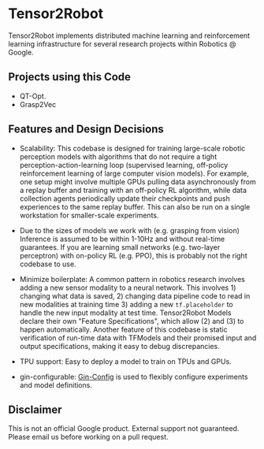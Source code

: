 # Tensor2Robot

Tensor2Robot implements distributed machine learning and reinforcement learning infrastructure for several research projects within Robotics @ Google.

## Projects using this Code

- QT-Opt.
- Grasp2Vec

## Features and Design Decisions

- Scalability: This codebase is designed for training large-scale robotic perception models with algorithms that do not require a tight perception-action-learning loop (supervised learning, off-policy reinforcement learning of large computer vision models). For example, one setup might involve multiple GPUs pulling data asynchronously from a replay buffer and training with an off-policy RL algorithm, while data collection agents periodically update their checkpoints and push experiences to the same replay buffer. This can also be run on a single workstation for smaller-scale experiments.

- Due to the sizes of models we work with (e.g. grasping from vision) Inference is assumed to be within 1-10Hz and without real-time guarantees. If you are learning small networks (e.g. two-layer perceptron) with on-policy RL (e.g. PPO), this is probably not the right codebase to use.

- Minimize boilerplate: A common pattern in robotics research involves adding a new sensor modality to a neural network. This involves 1) changing what data is saved, 2) changing data pipeline code to read in new modalities at training time 3) adding a new `tf.placeholder` to handle the new input modality at test time. Tensor2Robot Models declare their own "Feature Specifications", which allow (2) and (3) to happen automatically. Another feature of this codebase is static verification of run-time data with TFModels and their promised input and output specifications, making it easy to debug discrepancies.

- TPU support: Easy to deploy a model to train on TPUs and GPUs.

- gin-configurable: [Gin-Config](https://github.com/google/gin-config) is used to flexibly configure experiments and model definitions.


## Disclaimer

This is not an official Google product. External support not guaranteed. Please email us before working on a pull request.
